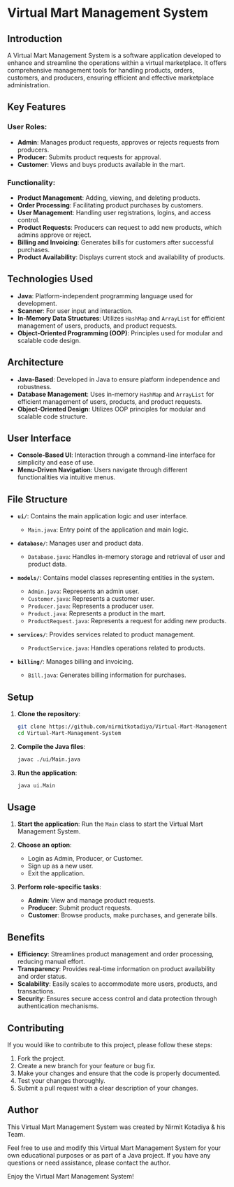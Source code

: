 # Virtual Mart Management System

## Introduction

A Virtual Mart Management System is a software application developed to enhance and streamline the operations within a virtual marketplace. It offers comprehensive management tools for handling products, orders, customers, and producers, ensuring efficient and effective marketplace administration.

## Key Features

### User Roles:
- **Admin**: Manages product requests, approves or rejects requests from producers.
- **Producer**: Submits product requests for approval.
- **Customer**: Views and buys products available in the mart.

### Functionality:
- **Product Management**: Adding, viewing, and deleting products.
- **Order Processing**: Facilitating product purchases by customers.
- **User Management**: Handling user registrations, logins, and access control.
- **Product Requests**: Producers can request to add new products, which admins approve or reject.
- **Billing and Invoicing**: Generates bills for customers after successful purchases.
- **Product Availability**: Displays current stock and availability of products.

## Technologies Used

- **Java**: Platform-independent programming language used for development.
- **Scanner**: For user input and interaction.
- **In-Memory Data Structures**: Utilizes `HashMap` and `ArrayList` for efficient management of users, products, and product requests.
- **Object-Oriented Programming (OOP)**: Principles used for modular and scalable code design.

## Architecture

- **Java-Based**: Developed in Java to ensure platform independence and robustness.
- **Database Management**: Uses in-memory `HashMap` and `ArrayList` for efficient management of users, products, and product requests.
- **Object-Oriented Design**: Utilizes OOP principles for modular and scalable code structure.

## User Interface

- **Console-Based UI**: Interaction through a command-line interface for simplicity and ease of use.
- **Menu-Driven Navigation**: Users navigate through different functionalities via intuitive menus.

## File Structure

- **`ui/`**: Contains the main application logic and user interface.
  - `Main.java`: Entry point of the application and main logic.

- **`database/`**: Manages user and product data.
  - `Database.java`: Handles in-memory storage and retrieval of user and product data.

- **`models/`**: Contains model classes representing entities in the system.
  - `Admin.java`: Represents an admin user.
  - `Customer.java`: Represents a customer user.
  - `Producer.java`: Represents a producer user.
  - `Product.java`: Represents a product in the mart.
  - `ProductRequest.java`: Represents a request for adding new products.

- **`services/`**: Provides services related to product management.
  - `ProductService.java`: Handles operations related to products.

- **`billing/`**: Manages billing and invoicing.
  - `Bill.java`: Generates billing information for purchases.

## Setup

1. **Clone the repository**:
    ```bash
    git clone https://github.com/nirmitkotadiya/Virtual-Mart-Management-System
    cd Virtual-Mart-Management-System
    ```

2. **Compile the Java files**:
    ```bash
    javac ./ui/Main.java
    ```

3. **Run the application**:
    ```bash
    java ui.Main
    ```

## Usage

1. **Start the application**:
    Run the `Main` class to start the Virtual Mart Management System.

2. **Choose an option**:
    - Login as Admin, Producer, or Customer.
    - Sign up as a new user.
    - Exit the application.

3. **Perform role-specific tasks**:
    - **Admin**: View and manage product requests.
    - **Producer**: Submit product requests.
    - **Customer**: Browse products, make purchases, and generate bills.

## Benefits

- **Efficiency**: Streamlines product management and order processing, reducing manual effort.
- **Transparency**: Provides real-time information on product availability and order status.
- **Scalability**: Easily scales to accommodate more users, products, and transactions.
- **Security**: Ensures secure access control and data protection through authentication mechanisms.

## Contributing

If you would like to contribute to this project, please follow these steps:

1. Fork the project.
2. Create a new branch for your feature or bug fix.
3. Make your changes and ensure that the code is properly documented.
4. Test your changes thoroughly.
5. Submit a pull request with a clear description of your changes.


## Author
This Virtual Mart Management System was created by Nirmit Kotadiya & his Team.

Feel free to use and modify this Virtual Mart Management System for your own educational purposes or as part of a Java project. If you have any questions or need assistance, please contact the author.

Enjoy the Virtual Mart Management System!

